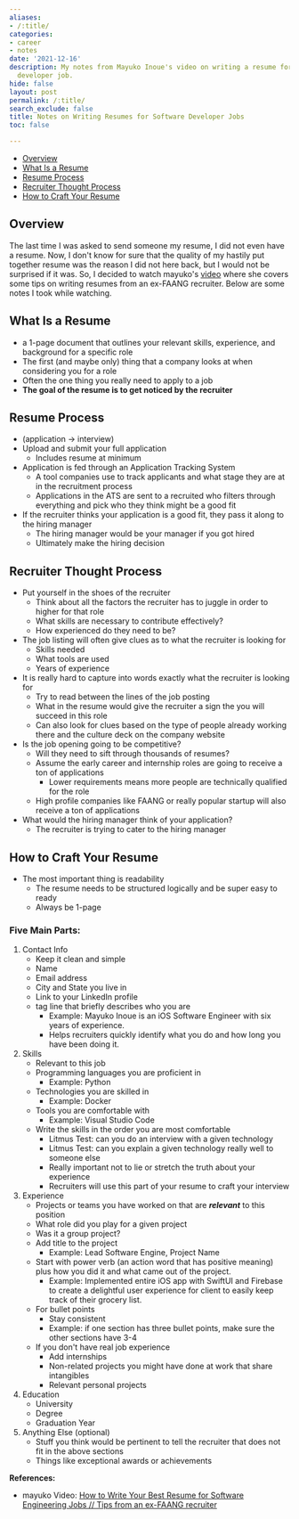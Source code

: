 ```yaml
---
aliases:
- /:title/
categories:
- career
- notes
date: '2021-12-16'
description: My notes from Mayuko Inoue's video on writing a resume for a software
  developer job.
hide: false
layout: post
permalink: /:title/
search_exclude: false
title: Notes on Writing Resumes for Software Developer Jobs
toc: false

---
```


* [Overview](#overview)
* [What Is a Resume](#what-is-a-resume)
* [Resume Process](#resume-process)
* [Recruiter Thought Process](#recruiter-thought-process)
* [How to Craft Your Resume](#how-to-craft-your-resume)



## Overview

The last time I was asked to send someone my resume, I did not even have a resume. Now, I don't know for sure that the quality of my hastily put together resume was the reason I did not here back, but I would not be surprised if it was. So, I decided to watch mayuko's [video](https://www.youtube.com/watch?v=J5gy9iqjwXM) where she covers some tips on writing resumes from an ex-FAANG recruiter. Below are some notes I took while watching.



## What Is a Resume

- a 1-page document that outlines your relevant skills, experience, and background for a specific role
- The first (and maybe only) thing that a company looks at when considering you for a role
- Often the one thing you really need to apply to a job
- **The goal of the resume is to get noticed by the recruiter**



## Resume Process

- (application → interview)
- Upload and submit your full application
    - Includes resume at minimum
- Application is fed through an Application Tracking System
    - A tool companies use to track applicants and what stage they are at in the recruitment process
    - Applications in the ATS are sent to a recruited who filters through everything and pick who they think might be a good fit
- If the recruiter thinks your application is a good fit, they pass it along to the hiring manager
    - The hiring manager would be your manager if you got hired
    - Ultimately make the hiring decision



## Recruiter Thought Process

- Put yourself in the shoes of the recruiter
    - Think about all the factors the recruiter has to juggle in order to higher for that role
    - What skills are necessary to contribute effectively?
    - How experienced do they need to be?
- The job listing will often give clues as to what the recruiter is looking for
    - Skills needed
    - What tools are used
    - Years of experience
- It is really hard to capture into words exactly what the recruiter is looking for
    - Try to read between the lines of the job posting
    - What in the resume would give the recruiter a sign the you will succeed in this role
    - Can also look for clues based on the type of people already working there and the culture deck on the company website
- Is the job opening going to be competitive?
    - Will they need to sift through thousands of resumes?
    - Assume the early career and internship roles are going to receive a ton of applications
        - Lower requirements means more people are technically qualified for the role
    - High profile companies like FAANG or really popular startup will also receive a ton of applications
- What would the hiring manager think of your application?
    - The recruiter is trying to cater to the hiring manager



## How to Craft Your Resume

- The most important thing is readability
    - The resume needs to be structured logically and be super easy to ready
    - Always be 1-page

### Five Main Parts:

1. Contact Info
    - Keep it clean and simple
    - Name
    - Email address
    - City and State you live in
    - Link to your LinkedIn profile
    - tag line that briefly describes who you are
        - Example: Mayuko Inoue is an iOS Software Engineer with six years of experience.
        - Helps recruiters quickly identify what you do and how long you have been doing it.
2. Skills
    - Relevant to this job
    - Programming languages you are proficient in
        - Example: Python
    - Technologies you are skilled in
        - Example: Docker
    - Tools you are comfortable with
        - Example: Visual Studio Code
    - Write the skills in the order you are most comfortable
        - Litmus Test: can you do an interview with a given technology
        - Litmus Test: can you explain a given technology really well to someone else
        - Really important not to lie or stretch the truth about your experience
        - Recruiters will use this part of your resume to craft your interview
3. Experience
    - Projects or teams you have worked on that are ***relevant*** to this position
    - What role did you play for a given project
    - Was it a group project?
    - Add title to the project
        - Example: Lead Software Engine, Project Name
    - Start with power verb (an action word that has positive meaning) plus how you did it and what came out of the project.
        - Example: Implemented entire iOS app with SwiftUI and Firebase to create a delightful user experience for client to easily keep track of their grocery list.
    - For bullet points
        - Stay consistent
        - Example: if one section has three bullet points, make sure the other sections have 3-4
    - If you don't have real job experience
        - Add internships
        - Non-related projects you might have done at work that share intangibles
        - Relevant personal projects
4. Education
    - University
    - Degree
    - Graduation Year
5. Anything Else (optional)
    - Stuff you think would be pertinent to tell the recruiter that does not fit in the above sections
    - Things like exceptional awards or achievements



**References:**

* mayuko Video: [How to Write Your Best Resume for Software Engineering Jobs // Tips from an ex-FAANG recruiter](https://www.youtube.com/watch?v=J5gy9iqjwXM)

